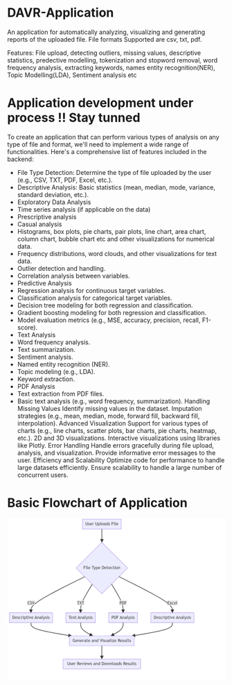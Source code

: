 # DAVR-Application
An application for automatically analyzing, visualizing and generating reports of the uploaded file. File formats Supported are csv, txt, pdf. 

Features: File upload, detecting outliers, missing values, descriptive statistics, predective modelling, tokenization and stopword removal, word frequency analysis, extracting keywords, names entity recognition(NER), Topic Modelling(LDA), Sentiment analysis etc  

# Application development under process !! Stay tunned
To create an application that can  perform various types of analysis on any type of file and format, we'll need to implement a wide range of functionalities. Here's a comprehensive list of features included in the backend:

- File Type Detection: Determine the type of file uploaded by the user (e.g., CSV, TXT, PDF, Excel, etc.).
- Descriptive Analysis: Basic statistics (mean, median, mode, variance, standard deviation, etc.).
- Exploratory Data Analysis  
- Time series analysis (if applicable  on the data)
- Prescriptive analysis
- Casual analysis
- Histograms, box plots, pie charts, pair plots, line chart, area chart, column chart, bubble chart etc and other visualizations for numerical data.
- Frequency distributions, word clouds, and other visualizations for text data.
- Outlier detection and handling.
- Correlation analysis between variables.
- Predictive Analysis
- Regression analysis for continuous target variables.
- Classification analysis for categorical target variables.
- Decision tree modeling for both regression and classification.
- Gradient boosting modeling for both regression and classification.
- Model evaluation metrics (e.g., MSE, accuracy, precision, recall, F1-score).
- Text Analysis
- Word frequency analysis.
- Text summarization.
- Sentiment analysis.
- Named entity recognition (NER).
- Topic modeling (e.g., LDA).
- Keyword extraction.
- PDF Analysis
- Text extraction from PDF files.
- Basic text analysis (e.g., word frequency, summarization).
Handling Missing Values
Identify missing values in the dataset.
Imputation strategies (e.g., mean, median, mode, forward fill, backward fill, interpolation).
Advanced Visualization
Support for various types of charts (e.g., line charts, scatter plots, bar charts, pie charts, heatmap, etc.).
2D and 3D visualizations.
Interactive visualizations using libraries like Plotly.
Error Handling
Handle errors gracefully during file upload, analysis, and visualization.
Provide informative error messages to the user.
Efficiency and Scalability
Optimize code for performance to handle large datasets efficiently.
Ensure scalability to handle a large number of concurrent users.

# Basic Flowchart of Application 

![Mermaid Diagram](https://github.com/roshni-1/DAVR-Application/blob/main/mermaid%20diagram.png "Mermaid Diagram")

